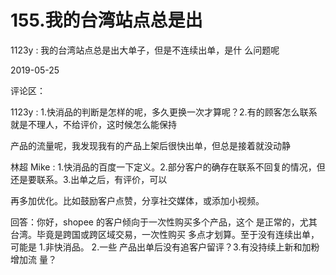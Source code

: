 # 155.我的台湾站点总是出

1123y : 我的台湾站点总是出大单子，但是不连续出单，是什 么问题呢

2019-05-25

评论区：

1123y : 1.快消品的判断是怎样的呢，多久更换一次才算呢？2.有的顾客怎么联系就是不理人，不给评价，这时候怎么能保持

产品的流量呢，我发现我有的产品上架后很快出单，但总是接着就没动静

林超 Mike : 1.快消品的百度一下定义。2.部分客户的确存在联系不回复的情况，但还是要联系。3.出单之后，有评价，可以

再多加优化。比如鼓励客户点赞，分享社交媒体，或添加小视频。

回答：你好，shopee 的客户倾向于一次性购买多个产品，这个 是正常的，尤其台湾。毕竟是跨国或跨区域交易，一次性购买 多点才划算。至于没有连续出单，可能是 1.非快消品。 2.一些 产品出单后没有追客户留评？3.有没持续上新和加粉增加流 量？